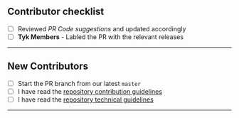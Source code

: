 ## Contributor checklist

- [ ] Reviewed *PR Code suggestions* and updated accordingly
- [ ] **Tyk Members** - Labled the PR with the relevant releases

---

## New Contributors 
- [ ] Start the PR branch from our latest `master`
- [ ] I have read the [repository contribution guidelines](https://github.com/TykTechnologies/tyk-docs/blob/master/CONTRIBUTING.md)
- [ ] I have read the [repository technical guidelines](https://github.com/TykTechnologies/tyk-docs/blob/master/CONTRIBUTING-TECHNICAL-GUIDE.md)

---
